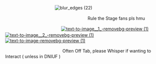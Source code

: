 

 ㅤ ㅤ ㅤ ㅤㅤ ㅤㅤ ㅤ ㅤ ㅤ                          ![blur_edges (22)](https://github.com/user-attachments/assets/0cd84411-49ab-49b8-9de3-3777b3f90a3f)


ㅤ
ㅤㅤㅤㅤㅤㅤㅤㅤㅤㅤㅤㅤㅤㅤㅤㅤㅤㅤㅤ                    Rule the Stage fans pls hmu  

ㅤㅤㅤㅤㅤㅤㅤㅤㅤㅤㅤㅤㅤㅤ[![text-to-image__1_-removebg-preview (1)](https://github.com/user-attachments/assets/3675843d-357d-45dd-a900-36a79417e30b)](https://guns.lol/helterspider)    [![text-to-image__2_-removebg-preview (1)](https://github.com/user-attachments/assets/e2d6b0cf-7760-4179-9ef4-a63772f84111)](https://retrospring.net/@AMERiCAN0) ㅤㅤ  [![text-to-image-removebg-preview (1)](https://github.com/user-attachments/assets/4793e877-0aa8-44af-9f9e-da3a2bccf925)](https://rentry.co/olivia)



ㅤㅤㅤㅤㅤ ㅤㅤㅤㅤㅤㅤㅤㅤㅤOften Off Tab,  please Whisper if wanting to Interact  ( unless in DNIUF )

ㅤㅤㅤㅤㅤㅤㅤㅤㅤㅤㅤㅤㅤㅤㅤ
